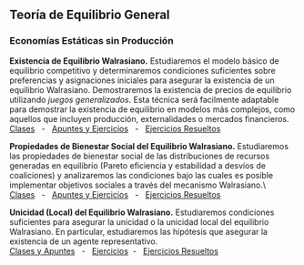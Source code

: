 ##  Teoría de Equilibrio General
### Economías Estáticas sin Producción

**Existencia de Equilibrio Walrasiano.** Estudiaremos el modelo básico de equilibrio competitivo y determinaremos condiciones suficientes sobre preferencias y asignaciones iniciales para asegurar la existencia de un equilibrio Walrasiano. Demostraremos la existencia de precios de equilibrio utilizando _juegos generalizados_. Esta técnica será facilmente adaptable para demostrar la existencia de equilibrio en modelos más complejos, como aquellos que incluyen producción, externalidades o mercados financieros. \
[Clases](https://github.com/jptorres-martinez/jptorres-martinez.github.io/files/6683948/Micro.II.Economias.de.Intercambio.-.Equilibrio.pdf)  &nbsp;   -    &nbsp; [Apuntes y Ejercicios](https://github.com/jptorres-martinez/jptorres-martinez.github.io/files/6683346/Elementos.de.Economia.Matematica.Juan.Pablo.Torres-Martinez.pdf)  &nbsp;   -    &nbsp; [Ejercicios Resueltos](https://github.com/jptorres-martinez/jptorres-martinez.github.io/files/6683383/Ejercicios.Resueltos.Equilibrio.general.pdf)

**Propiedades de Bienestar Social del Equilibrio Walrasiano.** Estudiaremos las propiedades de bienestar social de las distribuciones de recursos generadas en equilibrio (Pareto eficiencia y estabilidad a desvíos de coaliciones) y analizaremos las condiciones bajo las cuales es posible implementar objetivos sociales a través del mecanismo Walrasiano.\  
[Clases](https://github.com/jptorres-martinez/jptorres-martinez.github.io/files/6683952/Micro.II.Economias.de.Intercambio.-.Bienestar.Social.pdf)  &nbsp;   -      &nbsp; [Apuntes y Ejercicios](https://github.com/jptorres-martinez/jptorres-martinez.github.io/files/6683346/Elementos.de.Economia.Matematica.Juan.Pablo.Torres-Martinez.pdf)  &nbsp;   -    &nbsp; [Ejercicios Resueltos](https://github.com/jptorres-martinez/jptorres-martinez.github.io/files/6683383/Ejercicios.Resueltos.Equilibrio.general.pdf)

**Unicidad (Local) del Equilibrio Walrasiano.** Estudiaremos condiciones suficientes para asegurar la unicidad o la unicidad local del equilibrio Walrasiano. En particular, estudiaremos las hipótesis que asegurar la existencia de un agente representativo.\
[Clases y Apuntes](https://github.com/jptorres-martinez/jptorres-martinez.github.io/files/6683965/Unicidad.de.Equilibrio.pdf) &nbsp;   -      &nbsp;   [Ejercicios](https://github.com/jptorres-martinez/jptorres-martinez.github.io/files/6683982/Unicidad.local.pdf)&nbsp;   -    &nbsp; [Ejercicios Resueltos](https://github.com/jptorres-martinez/jptorres-martinez.github.io/files/6683383/Ejercicios.Resueltos.Equilibrio.general.pdf)














